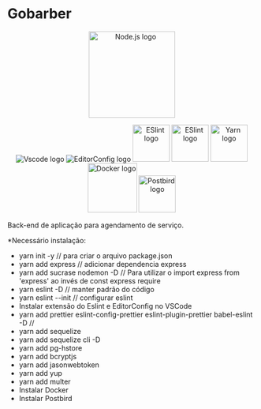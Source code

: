 
# Gobarber
<p align="center">
  <a title="node.js authors / Public domain" href="https://commons.wikimedia.org/wiki/File:Node.js_logo.svg"><img width="175" alt="Node.js logo" src="https://upload.wikimedia.org/wikipedia/commons/thumb/d/d9/Node.js_logo.svg/512px-Node.js_logo.svg.png"></a>

  <p align="center">
  <img widht="30" alt= "Vscode logo"
       src="https://upload.wikimedia.org/wikipedia/commons/thumb/2/2d/Visual_Studio_Code_1.18_icon.svg/64px-Visual_Studio_Code_1.18_icon.svg.png"></a>
   <img widht="30" alt= "EditorConfig logo"
       src="https://editorconfig.org/logo.png"></a> 
  <img width="75" alt="ESlint logo"
       src="https://d33wubrfki0l68.cloudfront.net/204482ca413433c80cd14fe369e2181dd97a2a40/092e2/assets/img/logo.svg"></a>
  <img width="75" alt="ESlint logo"
       src="https://prettier.io/icon.png"></a>
  <img width="75" alt="Yarn logo"
       src="https://seeklogo.com/images/Y/yarn-logo-F5E7A65FA2-seeklogo.com.png"></a>
  <img width="100" alt="Docker logo" src="https://www.docker.com/sites/default/files/d8/2019-07/Moby-logo.png"></a>
  <img width="75" alt="Postbird logo"
 src="https://www.electronjs.org/app-img/postbird/postbird-icon-128.png"></a>
 </p>


Back-end de aplicação para agendamento de serviço.

*Necessário instalação:

- yarn init -y // para criar o arquivo package.json
- yarn add express // adicionar dependencia express
- yarn add sucrase nodemon -D // Para utilizar o import express from 'express' ao invés de const express require
- yarn eslint -D // manter padrão do código
- yarn eslint --init // configurar eslint
- Instalar extensão do Eslint e EditorConfig no VSCode
- yarn add prettier eslint-config-prettier eslint-plugin-prettier babel-eslint -D //
- yarn add sequelize
- yarn add sequelize cli -D
- yarn add pg-hstore
- yarn add bcryptjs
- yarn add jasonwebtoken
- yarn add yup
- yarn add multer
- Instalar Docker
- Instalar Postbird


